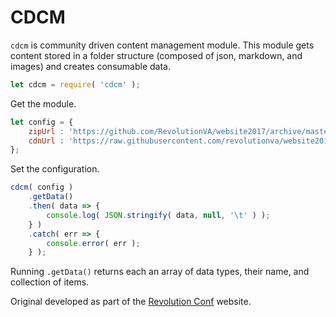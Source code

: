 # CDCM
`cdcm` is community driven content management module. This module gets content stored in a folder structure (composed of json, markdown, and images) and creates consumable data. 

```js
let cdcm = require( 'cdcm' );
```
Get the module.


```js
let config = {
    zipUrl : 'https://github.com/RevolutionVA/website2017/archive/master.zip',
    cdnUrl : 'https://raw.githubusercontent.com/revolutionva/website2017/master'
};
```

Set the configuration.


```js
cdcm( config )
    .getData()
    .then( data => {
        console.log( JSON.stringify( data, null, '\t' ) );
    } )
    .catch( err => {
        console.error( err );
    } );
````

Running `.getData()` returns each an array of data types, their name, and collection of items.

Original developed as part of the [Revolution Conf](http://revolutionconf.com) website.
